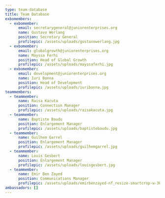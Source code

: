 ```yaml
---
type: team-database
title: Team Database
exbomembers:
  - exbomember:
      email: secretarygeneral@juniorenterprises.org
      name: Gustavo Werlang
      position: Secretary General
      profilepic: /assets/uploads/gustavowerlang.jpg
  - exbomember:
      email: globalgrowth@juniorenterprises.org
      name: Mayssa Ferhi
      position: Head of Global Growth
      profilepic: /assets/uploads/mayssaferhi.jpg
  - exbomember:
      email: development@juniorenterprises.org
      name: Iuri Bonna
      position: Head of Development
      profilepic: /assets/uploads/iuribonna.jpg
teammembers:
  - teammember:
      name: Raisa Kacuta
      position: Connection Manager
      profilepic: /assets/uploads/raisakacuta.jpg
  - teammember:
      name: Baptiste Baudu
      position: Enlargement Manager
      profilepic: /assets/uploads/baptistebaudu.jpg
  - teammember:
      name: Guilhem Garrel
      position: Enlargement Manager
      profilepic: /assets/uploads/guilhemgarrel.jpg
  - teammember:
      name: Louis Gesbert
      position: Enlargement Manager
      profilepic: /assets/uploads/louisgesbert.jpg
  - teammember:
      name: Emir Ben Zayed
      position: Communications Manager
      profilepic: /assets/uploads/emirbenzayed-nf_resize-smartcrop-w-300-h-300.jpg
ambassadors: []
---
```


